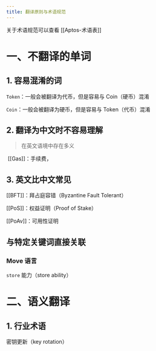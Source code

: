 ```yaml
---
title: 翻译原则与术语规范
---
```




关于术语规范可以查看 [[Aptos-术语表]]

# 一、不翻译的单词



## 1. 容易混淆的词

`Token`：一般会被翻译为代币，但是容易与 Coin（硬币）混淆

`Coin`：一般会被翻译为硬币，但是容易与 Token（代币）混淆






## 2. 翻译为中文时不容易理解

> 在英文语境中存在多义

 [[Gas]]：手续费，
 


## 3. 英文比中文常见

[[BFT]]：拜占庭容错（Byzantine Fault Tolerant）

[[PoS]]：权益证明（Proof of Stake）

[[PoAv]]：可用性证明


## 与特定关键词直接关联

### Move 语言

`store` 能力（store ability）



# 二、语义翻译

## 1. 行业术语

密钥更新（key rotation）